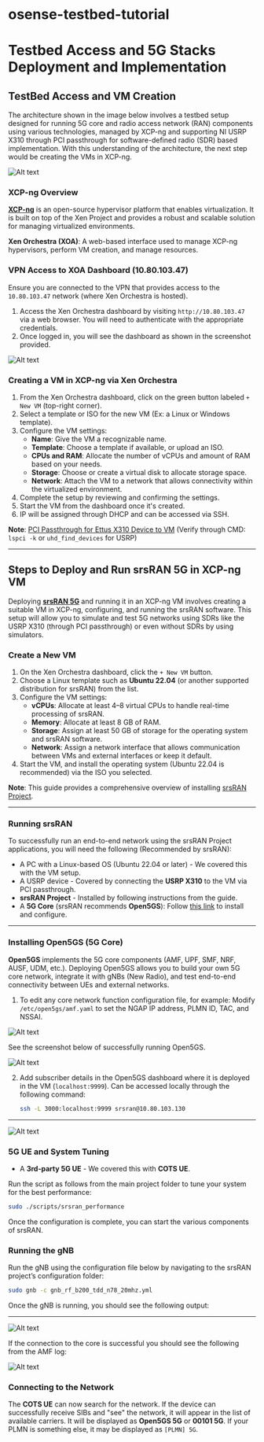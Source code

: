 # osense-testbed-tutorial

# Testbed Access and 5G Stacks Deployment and Implementation

## TestBed Access and VM Creation

The architecture shown in the image below involves a testbed setup designed for running 5G core and radio access network (RAN) components using various technologies, managed by XCP-ng and supporting NI USRP X310 through PCI passthrough for software-defined radio (SDR) based implementation. With this understanding of the architecture, the next step would be creating the VMs in XCP-ng.

![Alt text](./images/Testbed-sys-arch.jpg)

### XCP-ng Overview

[**XCP-ng**](https://docs.xcp-ng.org/)  is an open-source hypervisor platform that enables virtualization. It is built on top of the Xen Project and provides a robust and scalable solution for managing virtualized environments. 

**Xen Orchestra (XOA)**: A web-based interface used to manage XCP-ng hypervisors, perform VM creation, and manage resources.

### VPN Access to XOA Dashboard (10.80.103.47)

Ensure you are connected to the VPN that provides access to the `10.80.103.47` network (where Xen Orchestra is hosted).

1. Access the Xen Orchestra dashboard by visiting `http://10.80.103.47` via a web browser. You will need to authenticate with the appropriate credentials.
2. Once logged in, you will see the dashboard as shown in the screenshot provided.

![Alt text](./images/xcp-ng.png)

### Creating a VM in XCP-ng via Xen Orchestra

1. From the Xen Orchestra dashboard, click on the green button labeled `+ New VM` (top-right corner).
2. Select a template or ISO for the new VM (Ex: a Linux or Windows template).
3. Configure the VM settings:
   - **Name**: Give the VM a recognizable name.
   - **Template**: Choose a template if available, or upload an ISO.
   - **CPUs and RAM**: Allocate the number of vCPUs and amount of RAM based on your needs.
   - **Storage**: Choose or create a virtual disk to allocate storage space.
   - **Network**: Attach the VM to a network that allows connectivity within the virtualized environment.
4. Complete the setup by reviewing and confirming the settings.
5. Start the VM from the dashboard once it's created.
6. IP will be assigned through DHCP and can be accessed via SSH.

**Note**: [PCI Passthrough for Ettus X310 Device to VM](https://docs.xcp-ng.org/compute/) (Verify through CMD: `lspci -k` or `uhd_find_devices` for USRP)

---

## Steps to Deploy and Run srsRAN 5G in XCP-ng VM

Deploying [**srsRAN 5G**](https://docs.srsran.com/projects/project/en/latest/general/source/1_getting_started.html) and running it in an XCP-ng VM involves creating a suitable VM in XCP-ng, configuring, and running the srsRAN software. This setup will allow you to simulate and test 5G networks using SDRs like the USRP X310 (through PCI passthrough) or even without SDRs by using simulators.

### Create a New VM

1. On the Xen Orchestra dashboard, click the `+ New VM` button.
2. Choose a Linux template such as **Ubuntu 22.04** (or another supported distribution for srsRAN) from the list.
3. Configure the VM settings:
   - **vCPUs**: Allocate at least 4–8 virtual CPUs to handle real-time processing of srsRAN.
   - **Memory**: Allocate at least 8 GB of RAM.
   - **Storage**: Assign at least 50 GB of storage for the operating system and srsRAN software.
   - **Network**: Assign a network interface that allows communication between VMs and external interfaces or keep it default.
4. Start the VM, and install the operating system (Ubuntu 22.04 is recommended) via the ISO you selected.

**Note**: This guide provides a comprehensive overview of installing [srsRAN Project](https://docs.srsran.com/projects/project/en/latest/user_manuals/source/installation.html#manual-installation).

---

### Running srsRAN

To successfully run an end-to-end network using the srsRAN Project applications, you will need the following (Recommended by srsRAN):

- A PC with a Linux-based OS (Ubuntu 22.04 or later) - We covered this with the VM setup.
- A USRP device - Covered by connecting the **USRP X310** to the VM via PCI passthrough.
- **srsRAN Project** - Installed by following instructions from the guide.
- A **5G Core** (srsRAN recommends **Open5GS**): Follow [this link](https://open5gs.org/) to install and configure.

---

### Installing Open5GS (5G Core)

**Open5GS** implements the 5G core components (AMF, UPF, SMF, NRF, AUSF, UDM, etc.). Deploying Open5GS allows you to build your own 5G core network, integrate it with gNBs (New Radio), and test end-to-end connectivity between UEs and external networks.

1. To edit any core network function configuration file, for example:
   Modify `/etc/open5gs/amf.yaml` to set the NGAP IP address, PLMN ID, TAC, and NSSAI.

![Alt text](./images/amf-conf.png)

See the screenshot below of successfully running Open5GS.

![Alt text](./images/open5gs-status.png)

2. Add subscriber details in the Open5GS dashboard where it is deployed in the VM (`localhost:9999`). Can be accessed locally through the following command:
   ```bash
   ssh -L 3000:localhost:9999 srsran@10.80.103.130
   ```

---
![Alt text](./images/open5gs-dash.png)

### 5G UE and System Tuning

- A **3rd-party 5G UE** - We covered this with **COTS UE**.

Run the script as follows from the main project folder to tune your system for the best performance:
```bash
sudo ./scripts/srsran_performance
```

Once the configuration is complete, you can start the various components of srsRAN.

### Running the gNB

Run the gNB using the configuration file below by navigating to the srsRAN project’s configuration folder:
```bash
sudo gnb -c gnb_rf_b200_tdd_n78_20mhz.yml
```

Once the gNB is running, you should see the following output:

---
![Alt text](./images/gnb.png )

If the connection to the core is successful you should see the following from the AMF log:

![Alt text](./images/amf-log.png)
### Connecting to the Network

The **COTS UE** can now search for the network. If the device can successfully receive SIBs and "see" the network, it will appear in the list of available carriers. It will be displayed as **Open5GS 5G** or **00101 5G**. If your PLMN is something else, it may be displayed as `[PLMN] 5G`.
